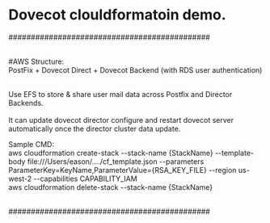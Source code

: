 # Dovecot clouldformatoin demo.<br/>
#############################################<br/><br/>

#AWS Structure:<br/>
PostFix + Dovecot Direct + Dovecot Backend (with RDS user authentication)<br/><br/>

Use EFS to store & share user mail data across Postfix and Director Backends.<br/><br/>
It can update dovecot director configure and restart dovecot server automatically once the director cluster data update.<br/>


Sample CMD:<br/>
aws cloudformation create-stack --stack-name {StackName} --template-body file:///Users/eason/..../cf_template.json  --parameters ParameterKey=KeyName,ParameterValue={RSA_KEY_FILE} --region us-west-2 --capabilities CAPABILITY_IAM<br/>
aws cloudformation delete-stack --stack-name {StackName}<br/><br/>

#############################################<br/>
